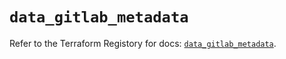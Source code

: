 # `data_gitlab_metadata`

Refer to the Terraform Registory for docs: [`data_gitlab_metadata`](https://registry.terraform.io/providers/gitlabhq/gitlab/16.7.0/docs/data-sources/metadata).
